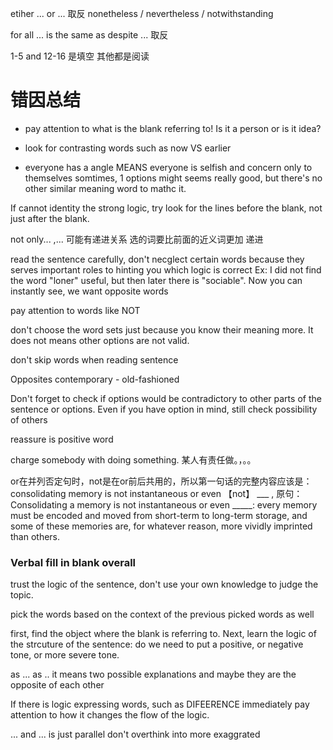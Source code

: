 
etiher ... or ... 取反
nonetheless / nevertheless / notwithstanding

for all ... 
is the same as despite ...
取反

1-5 and 12-16 是填空
其他都是阅读

# 错因总结
- pay attention to what is the blank referring to! Is it a person or is it idea?

- look for contrasting words such as now VS earlier

- everyone has a angle MEANS everyone is selfish and concern only to themselves
somtimes, 1 options might seems really good, but there's no other similar meaning word to mathc it.

If cannot identity the strong logic, try look for the lines before the blank, not just after the blank.

not only... ,... 可能有递进关系
选的词要比前面的近义词更加 递进

read the sentence carefully, don't necglect certain words because they serves important roles to hinting you which logic is correct
Ex: I did not find the word "loner" useful, but then later there is "sociable". Now you can instantly see, we want opposite words

pay attention to words like NOT

don't choose the word sets just because you know their meaning more. It does not means other options are not valid.

don't skip words when reading sentence

Opposites
contemporary - old-fashioned

Don't forget to check if options would be contradictory to other parts of the sentence or options. Even if you have option in mind, still check possibility of others

reassure is positive word

charge somebody with doing something. 某人有责任做。，。。

or在并列否定句时，not是在or前后共用的，所以第一句话的完整内容应该是：consolidating memory is not instantaneous  or even  【not】 ___ ,
原句：
Consolidating a memory is not instantaneous or even _____: every memory must be encoded and moved from short-term to long-term storage, and some of these memories are, for whatever reason, more vividly imprinted than others.


### Verbal fill in blank overall

trust the logic of the sentence, don't use your own knowledge to judge the topic.

pick the words based on the context of the previous picked words as well

first, find the object where the blank is referring to. Next, learn the logic of the strcuture of the sentence: do we need to put a positive, or negative tone, or more severe tone.

as ... as .. 
it means two possible explanations and maybe they are the opposite of each other 

If there is logic expressing words, such as DIFEERENCE immediately pay attention to how it changes the flow of the logic.

... and ... is just parallel
don't overthink into more exaggrated 
